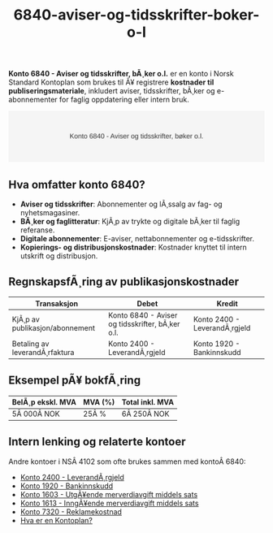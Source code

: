 ﻿---
title: "6840-aviser-og-tidsskrifter-boker-o-l"
meta_title: "6840-aviser-og-tidsskrifter-boker-o-l"
meta_description: '**Konto 6840 - Aviser og tidsskrifter, bÃ¸ker o.l.** er en konto i Norsk Standard Kontoplan som brukes til Ã¥ registrere **kostnader til publiseringsmateriale**...'
slug: 6840-aviser-og-tidsskrifter-boker-o-l
type: blog
layout: pages/single
---

**Konto 6840 - Aviser og tidsskrifter, bÃ¸ker o.l.** er en konto i Norsk Standard Kontoplan som brukes til Ã¥ registrere **kostnader til publiseringsmateriale**, inkludert aviser, tidsskrifter, bÃ¸ker og e-abonnementer for faglig oppdatering eller intern bruk.

![Illustrasjon av konto 6840 - Aviser og tidsskrifter, bÃ¸ker o.l.](6840-aviser-og-tidsskrifter-boker-o-l-image.svg)

## Hva omfatter konto 6840?

* **Aviser og tidsskrifter**: Abonnementer og lÃ¸ssalg av fag- og nyhetsmagasiner.
* **BÃ¸ker og faglitteratur**: KjÃ¸p av trykte og digitale bÃ¸ker til faglig referanse.
* **Digitale abonnementer**: E-aviser, nettabonnementer og e-tidsskrifter.
* **Kopierings- og distribusjonskostnader**: Kostnader knyttet til intern utskrift og distribusjon.

## RegnskapsfÃ¸ring av publikasjonskostnader

| Transaksjon                   | Debet                                         | Kredit                       |
|-------------------------------|-----------------------------------------------|------------------------------|
| KjÃ¸p av publikasjon/abonnement| Konto 6840 - Aviser og tidsskrifter, bÃ¸ker o.l.| Konto 2400 - LeverandÃ¸rgjeld |
| Betaling av leverandÃ¸rfaktura | Konto 2400 - LeverandÃ¸rgjeld                  | Konto 1920 - Bankinnskudd    |

## Eksempel pÃ¥ bokfÃ¸ring

| BelÃ¸p ekskl. MVA  | MVA (%) | Total inkl. MVA |
|-------------------|---------|-----------------|
| 5Â 000Â NOK         | 25Â %    | 6Â 250Â NOK       |

## Intern lenking og relaterte kontoer

Andre kontoer i NSÂ 4102 som ofte brukes sammen med kontoÂ 6840:

* [Konto 2400 - LeverandÃ¸rgjeld](/blogs/kontoplan/2400-leverandorgjeld "Konto 2400 - LeverandÃ¸rgjeld")
* [Konto 1920 - Bankinnskudd](/blogs/kontoplan/1920-bankinnskudd "Konto 1920 - Bankinnskudd")
* [Konto 1603 - UtgÃ¥ende merverdiavgift middels sats](/blogs/kontoplan/1603-utgaende-merverdiavgift-middels-sats "Konto 1603 - UtgÃ¥ende merverdiavgift middels sats")
* [Konto 1613 - InngÃ¥ende merverdiavgift middels sats](/blogs/kontoplan/1613-inngaaende-merverdiavgift-middels-sats "Konto 1613 - InngÃ¥ende merverdiavgift middels sats")
* [Konto 7320 - Reklamekostnad](/blogs/kontoplan/7320-reklamekostnad "Konto 7320 - Reklamekostnad")
* [Hva er en Kontoplan?](/blogs/regnskap/hva-er-kontoplan "Hva er en Kontoplan? Komplett Guide til Kontoplaner i Norsk Regnskap")
